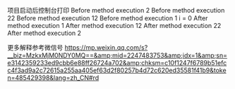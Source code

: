 项目启动后控制台打印
Before method execution 2
Before method execution 22
Before method execution 12
Before method execution 1
i = 0
After method execution 1
After method execution 12
After method execution 22
After method execution 2

更多解释参考微信号
https://mp.weixin.qq.com/s?__biz=MzkxMjM0NDY0MQ==&amp;mid=2247483753&amp;idx=1&amp;sn=e3142359233ed9cbb6e88ff26724a702&amp;chksm=c10f1247f6789b51efcc4f3ad9a2c72615a255aa405ef63d2f80257b4d72c620ed35581f41b9&token=485429398&lang=zh_CN#rd